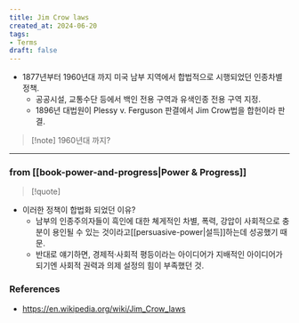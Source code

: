 ```yaml
---
title: Jim Crow laws
created_at: 2024-06-20
tags:
- Terms
draft: false
---
```



- 1877년부터 1960년대 까지 미국 남부 지역에서 합법적으로 시행되었던 인종차별 정책.
    - 공공시설, 교통수단 등에서 백인 전용 구역과 유색인종 전용 구역 지정.
    - 1896년 대법원이 Plessy v. Ferguson 판결에서 Jim Crow법을 합헌이라 판결.

> [!note] 1960년대 까지?


---
### from [[book-power-and-progress|Power & Progress]]
> [!quote]
- 이러한 정책이 합법화 되었던 이유?
    - 남부의 인종주의자들이 흑인에 대한 쳬게적인 차별, 폭력, 강압이 사회적으로 충분이 용인될 수 있는 것이라고[[persuasive-power|설득]]하는데 성공했기 때문.
    - 반대로 얘기하면, 경제적·사회적 평등이라는 아이디어가 지배적인 아이디어가 되기엔 사회적 권력과 의제 설정의 힘이 부족했던 것.


### References
- https://en.wikipedia.org/wiki/Jim_Crow_laws

